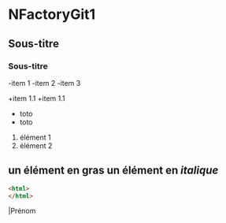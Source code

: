 # NFactoryGit1
## Sous-titre
### Sous-titre

-item 1
-item 2
-item 3

+item 1.1
+item 1.1

* toto
* toto

1. élément 1
2. élément 2

un élément en **gras**
un élément en *italique*
---
```html
<html>
</html>
```
|Prénom
